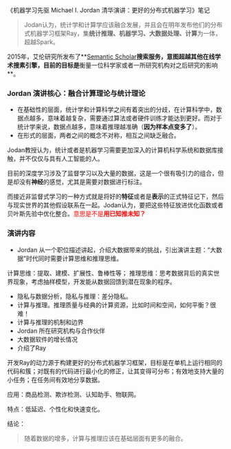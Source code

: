 《机器学习先驱 Michael I. Jordan 清华演讲：更好的分布式机器学习》笔记


> Jodan认为，统计学和计算学应该融合发展，并且会在明年发布他们的分布式机器学习框架Ray，集**统计推理、机器学习、大数据处理、计算**为一体，超越Spark。


2015年，艾伦研究所发布了**[Semantic Scholar](https://www.semanticscholar.org/)**搜索服务，意图超越其他在线学术搜素引擎，目前的目标是**衡量一位科学家或者一所研究机构对之后研究的影响**。

### Jordan 演讲核心：融合计算理论与统计理论

- 在基础性的层面，统计学和计算科学之间有着突出的分歧，在计算科学中，数据点越多，意味着越复杂，需要通过算法或者硬件训练才能达到更好。而对于统计学来说，数据点越多，意味着推理越准确（**因为样本点变多了**）。
- 在形式的层面，两者之间的概念不对称，相互之间缺乏融合。

Jodan教授认为，统计或者是机器学习需要更加深入的计算机科学系统和数据库接触，并不仅仅与具有人工智能的人。

目前的深度学习涉及了监督学习以及大量的数据，这是一个很有吸引力的组合，但是却没有**神经**的感觉，尤其是需要对数据进行标注。

而接近非监督式学习的一种方式就是将好的**特征**或者是**表示**的正式特征记下，然后与现实世界的其他假设联系在一起。Jodan认为，要把这些特征放进优化函数或者贝叶斯先验中优化整合。<font color="red">意思是不是**用已知推未知？**</font>

### 演讲内容

- Jordan 从一个职位描述讲起，介绍大数据带来的挑战，引出演讲主题：“大数据”时代同时需要计算思维和推理思维。

计算思维：提取、建模、扩展性、鲁棒性等；
推理思维：思考数据背后的真实世界现象，考虑抽样模型，开发能从数据回馈到潜在现象的程序。

- 隐私与数据分析，隐私与推理：差分隐私。
- 计算与推理。推理质量与经典的计算资源，比如时间和空间，如何平衡？很难！
- 计算与推理的机制和边界
- Jordan 所在研究机构与合作伙伴
- 大数据软件的增长情况
- 介绍了Ray

开发Ray的动力源于构建更好的分布式机器学习框架，目标是在单机上运行相同的代码和簇；对既有的代码进行最小化的修正，让其变得可分布；有效地支持大量的小任务；在任务间有效地分享数据。

应用：商品检测、欺诈检测、认知助手、物联网。

特点：低延迟、个性化和快速变化。

结论：
> 随着数据的增多，计算与推理应该在基础层面有更多的融合。